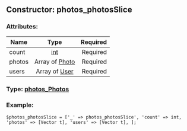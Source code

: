 ## Constructor: photos\_photosSlice  

### Attributes:

| Name     |    Type       | Required |
|----------|:-------------:|---------:|
|count|[int](../types/int.md) | Required|
|photos|Array of [Photo](../types/Photo.md) | Required|
|users|Array of [User](../types/User.md) | Required|


### Type: [photos\_Photos](../types/photos\_Photos.md)

### Example:


```
$photos_photosSlice = ['_' => photos_photosSlice', 'count' => int, 'photos' => [Vector t], 'users' => [Vector t], ];
```